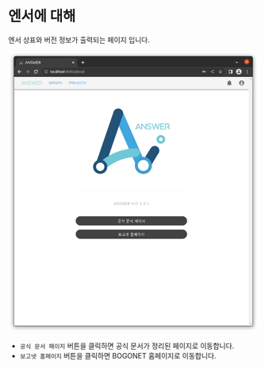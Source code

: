 # 엔서에 대해

엔서 상표와 버전 정보가 출력되는 페이지 입니다.

![about](./images/about.png)

- `공식 문서 페이지` 버튼을 클릭하면 공식 문서가 정리된 페이지로 이동합니다.
- `보고넷 홈페이지` 버튼을 클릭하면 BOGONET 홈페이지로 이동합니다.
